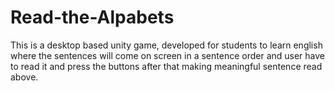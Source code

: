 # Read-the-Alpabets

This is a desktop based unity game, developed for students to learn english where the sentences will come on screen in a sentence order and user have to read it and press the buttons after that making meaningful sentence read above.
